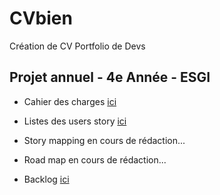 # CVbien

Création de CV Portfolio de Devs

## Projet annuel - 4e Année - ESGI

- Cahier des charges [ici](https://github.com/JavaBetterThanPHP/CVbien/blob/master/Cahier_des_charges.md)

- Listes des users story [ici](https://github.com/JavaBetterThanPHP/CVbien/issues?q=is%3Aissue+is%3Aopen+label%3Aenhancement)

- Story mapping en cours de rédaction...

- Road map en cours de rédaction...

- Backlog [ici](https://github.com/JavaBetterThanPHP/CVbien/projects/2)
